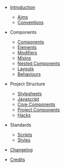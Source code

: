 * [Introduction](README.md)
  * [Aims](aims.md)
  * [Conventions](conventions.md)

* Components
  * [Components](components/components.md)
  * [Elements](components/elements.md)
  * [Modifiers](components/modifiers.md)
  * [Mixins](components/mixins.md)
  * [Nested Components](components/nested-components.md)
  * [Layouts](components/layouts.md)
  * [Behaviours](components/behaviours.md)

* Project Structure
  * [Stylesheets](project-structure/styles.md)
  * [Javascript](project-structure/javascript.md)
  * [Core Components](project-structure/core-components.md)
  * [Project Components](project-structure/project-components.md)
  * [Hacks](components/hacks.md)

* Standards
  * [Scripts](standards/scripts.md)
  * [Styles](standards/styles.md)

* [Changelog](../CHANGELOG.md)
* [Credits](credits.md)